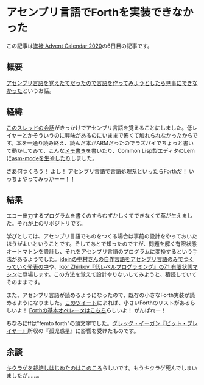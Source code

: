 # アセンブリ言語でForthを実装できなかった

この記事は[進捗 Advent Calendar 2020](https://github.com/t-sin/shinchoku-advent-calendar-2020)の6日目の記事です。

## 概要

[アセンブリ言語を覚えたてだったので言語を作ってみようとしたら見事にできなかった](https://github.com/t-sin/ff)というお話。

## 経緯

[このスレッドの会話](https://twitter.com/sin_clav/status/968483932701319169)がきっかけでアセンブリ言語を覚えることにしました。低レイヤーとかそういうのに興味があるのにいままで怖くて触れられなかったからです。本を一通り読み終え、読んだ本がARMだったのでラズパイでちょっと書いて動かしてみて、こんな[メモ書き](http://octahedron.hatenablog.jp/entry/2020/06/15/171455)を書いたり、Common Lisp製エディタのLemに[asm-modeを](https://github.com/cxxxr/lem/pull/497)[生やしたり](https://github.com/cxxxr/lem/pull/498)しました。

さあ何つくろう！ よし！ アセンブリ言語で言語処理系といったらForthだ！ いっちょやってみっかーー！！

## 結果

エコー出力するプログラムを書くのすらむずかしくてできなくて草が生えました。それが上のリポジトリです。

学びとしては、アセンブリ言語でものをつくる場合は事前の設計をやっておいたほうがよいということです。そしてあとで知ったのですが、問題を解く有限状態オートマトンを設計し、それをアセンブリ言語のプログラムに変換するという手法があるようでした。[ideinの中村さんの自作言語をアセンブリ言語のみでつくっていく発表の中](https://speakerdeck.com/nineties/bootstrap?slide=13)や、[Igor Zhirkov『低レベルプログラミング』の7.1 有限状態マシン](https://www.shoeisha.co.jp/book/detail/9784798155036)に登場します。この方法を覚えて設計やりないしてみようと、積読していてそのままです。

また、アセンブリ言語が読めるようになったので、既存の小さなForth実装が読めるようになりました。[このツイート](https://twitter.com/sin_clav/status/1272459333419196416)によれば、小さいForthのリストがあるらしいよ！ [Forthの基本オペレータはこちら](https://twitter.com/sin_clav/status/1272458619825516544)らしいよ！ がんばれー！

ちなみにffは"femto forth"の頭文字でした。[グレッグ・イーガン『ビット・プレイヤー』](https://www.hayakawa-online.co.jp/shopdetail/000000014167/)所収の『孤児惑星』に影響を受けたものです。

## 余談

[キクラゲを栽培しはじめたのはこのころ](https://twitter.com/sin_clav/status/1274349276512972801)らしいです。もうキクラゲ死んでしまいましたが……。
